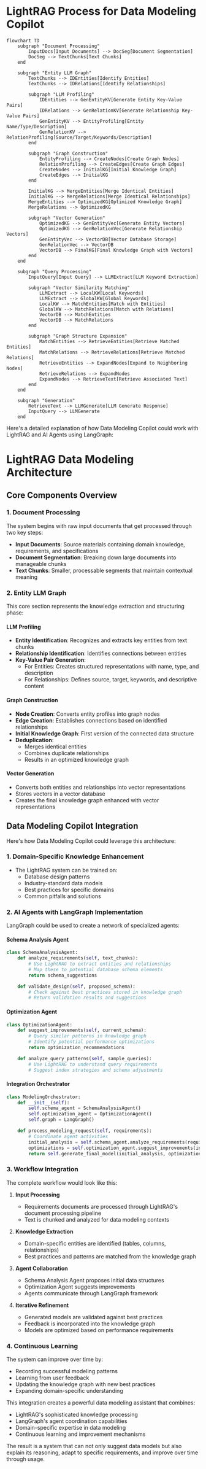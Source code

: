 # LightRAG Process for Data Modeling Copilot

```mermaid
flowchart TD
    subgraph "Document Processing"
        InputDocs[Input Documents] --> DocSeg[Document Segmentation]
        DocSeg --> TextChunks[Text Chunks]
    end
    
    subgraph "Entity LLM Graph"
        TextChunks --> IDEntities[Identify Entities]
        TextChunks --> IDRelations[Identify Relationships]
        
        subgraph "LLM Profiling"
            IDEntities --> GenEntityKV[Generate Entity Key-Value Pairs]
            IDRelations --> GenRelationKV[Generate Relationship Key-Value Pairs]
            GenEntityKV --> EntityProfiling[Entity Name/Type/Description]
            GenRelationKV --> RelationProfiling[Source/Target/Keywords/Description]
        end
        
        subgraph "Graph Construction"
            EntityProfiling --> CreateNodes[Create Graph Nodes]
            RelationProfiling --> CreateEdges[Create Graph Edges]
            CreateNodes --> InitialKG[Initial Knowledge Graph]
            CreateEdges --> InitialKG
        end
        
        InitialKG --> MergeEntities[Merge Identical Entities]
        InitialKG --> MergeRelations[Merge Identical Relationships]
        MergeEntities --> OptimizedKG[Optimized Knowledge Graph]
        MergeRelations --> OptimizedKG
        
        subgraph "Vector Generation"
            OptimizedKG --> GenEntityVec[Generate Entity Vectors]
            OptimizedKG --> GenRelationVec[Generate Relationship Vectors]
            GenEntityVec --> VectorDB[Vector Database Storage]
            GenRelationVec --> VectorDB
            VectorDB --> FinalKG[Final Knowledge Graph with Vectors]
        end
    end

    subgraph "Query Processing"
        InputQuery[Input Query] --> LLMExtract[LLM Keyword Extraction]
        
        subgraph "Vector Similarity Matching"
            LLMExtract --> LocalKW[Local Keywords]
            LLMExtract --> GlobalKW[Global Keywords]
            LocalKW --> MatchEntities[Match with Entities]
            GlobalKW --> MatchRelations[Match with Relations]
            VectorDB --> MatchEntities
            VectorDB --> MatchRelations
        end
        
        subgraph "Graph Structure Expansion"
            MatchEntities --> RetrieveEntities[Retrieve Matched Entities]
            MatchRelations --> RetrieveRelations[Retrieve Matched Relations]
            RetrieveEntities --> ExpandNodes[Expand to Neighboring Nodes]
            RetrieveRelations --> ExpandNodes
            ExpandNodes --> RetrieveText[Retrieve Associated Text]
        end
    end

    subgraph "Generation"
        RetrieveText --> LLMGenerate[LLM Generate Response]
        InputQuery --> LLMGenerate
    end
```

Here's a detailed explanation of how Data Modeling Copilot could work with LightRAG and AI Agents using LangGraph:

# LightRAG Data Modeling Architecture

## Core Components Overview

### 1. Document Processing
The system begins with raw input documents that get processed through two key steps:
- **Input Documents**: Source materials containing domain knowledge, requirements, and specifications
- **Document Segmentation**: Breaking down large documents into manageable chunks
- **Text Chunks**: Smaller, processable segments that maintain contextual meaning

### 2. Entity LLM Graph
This core section represents the knowledge extraction and structuring phase:

#### LLM Profiling
- **Entity Identification**: Recognizes and extracts key entities from text chunks
- **Relationship Identification**: Identifies connections between entities
- **Key-Value Pair Generation**: 
  - For Entities: Creates structured representations with name, type, and description
  - For Relationships: Defines source, target, keywords, and descriptive content

#### Graph Construction
- **Node Creation**: Converts entity profiles into graph nodes
- **Edge Creation**: Establishes connections based on identified relationships
- **Initial Knowledge Graph**: First version of the connected data structure
- **Deduplication**: 
  - Merges identical entities
  - Combines duplicate relationships
  - Results in an optimized knowledge graph

#### Vector Generation
- Converts both entities and relationships into vector representations
- Stores vectors in a vector database
- Creates the final knowledge graph enhanced with vector representations

## Data Modeling Copilot Integration

Here's how Data Modeling Copilot could leverage this architecture:

### 1. Domain-Specific Knowledge Enhancement
- The LightRAG system can be trained on:
  - Database design patterns
  - Industry-standard data models
  - Best practices for specific domains
  - Common pitfalls and solutions

### 2. AI Agents with LangGraph Implementation

LangGraph could be used to create a network of specialized agents:

#### Schema Analysis Agent
```python
class SchemaAnalysisAgent:
    def analyze_requirements(self, text_chunks):
        # Use LightRAG to extract entities and relationships
        # Map these to potential database schema elements
        return schema_suggestions

    def validate_design(self, proposed_schema):
        # Check against best practices stored in knowledge graph
        # Return validation results and suggestions
```

#### Optimization Agent
```python
class OptimizationAgent:
    def suggest_improvements(self, current_schema):
        # Query similar patterns in knowledge graph
        # Identify potential performance optimizations
        return optimization_recommendations

    def analyze_query_patterns(self, sample_queries):
        # Use LightRAG to understand query requirements
        # Suggest index strategies and schema adjustments
```

#### Integration Orchestrator
```python
class ModelingOrchestrator:
    def __init__(self):
        self.schema_agent = SchemaAnalysisAgent()
        self.optimization_agent = OptimizationAgent()
        self.graph = LangGraph()

    def process_modeling_request(self, requirements):
        # Coordinate agent activities
        initial_analysis = self.schema_agent.analyze_requirements(requirements)
        optimizations = self.optimization_agent.suggest_improvements(initial_analysis)
        return self.generate_final_model(initial_analysis, optimizations)
```

### 3. Workflow Integration

The complete workflow would look like this:

1. **Input Processing**
   - Requirements documents are processed through LightRAG's document processing pipeline
   - Text is chunked and analyzed for data modeling contexts

2. **Knowledge Extraction**
   - Domain-specific entities are identified (tables, columns, relationships)
   - Best practices and patterns are matched from the knowledge graph

3. **Agent Collaboration**
   - Schema Analysis Agent proposes initial data structures
   - Optimization Agent suggests improvements
   - Agents communicate through LangGraph framework

4. **Iterative Refinement**
   - Generated models are validated against best practices
   - Feedback is incorporated into the knowledge graph
   - Models are optimized based on performance requirements

### 4. Continuous Learning

The system can improve over time by:
- Recording successful modeling patterns
- Learning from user feedback
- Updating the knowledge graph with new best practices
- Expanding domain-specific understanding

This integration creates a powerful data modeling assistant that combines:
- LightRAG's sophisticated knowledge processing
- LangGraph's agent coordination capabilities
- Domain-specific expertise in data modeling
- Continuous learning and improvement mechanisms

The result is a system that can not only suggest data models but also explain its reasoning, adapt to specific requirements, and improve over time through usage.